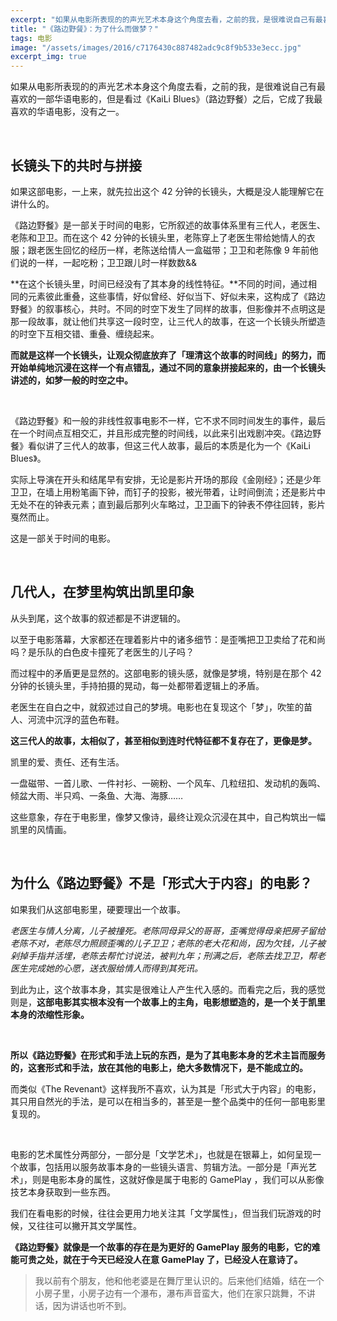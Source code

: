 ```yaml
---
excerpt: "如果从电影所表现的的声光艺术本身这个角度去看，之前的我，是很难说自己有最喜欢的一部华语电影的，但是看过《KaiLi Blues》（路边野餐）之后，它成了我最喜欢的华语电影，没有之一。"
title: "《路边野餐》：为了什么而做梦？"
tags: 电影
image: "/assets/images/2016/c7176430c887482adc9c8f9b533e3ecc.jpg"
excerpt_img: true
---
```


如果从电影所表现的的声光艺术本身这个角度去看，之前的我，是很难说自己有最喜欢的一部华语电影的，但是看过《KaiLi Blues》（路边野餐）之后，它成了我最喜欢的华语电影，没有之一。

<br>

## 长镜头下的共时与拼接

如果这部电影，一上来，就先拉出这个 42 分钟的长镜头，大概是没人能理解它在讲什么的。

《路边野餐》是一部关于时间的电影，它所叙述的故事体系里有三代人，老医生、老陈和卫卫。而在这个 42 分钟的长镜头里，老陈穿上了老医生带给她情人的衣服；跟老医生回忆的经历一样，老陈送给情人一盒磁带；卫卫和老陈像 9 年前他们说的一样，一起吃粉；卫卫跟儿时一样数数&&

**在这个长镜头里，时间已经没有了其本身的线性特征。**不同的时间，通过相同的元素彼此重叠，这些事情，好似曾经、好似当下、好似未来，这构成了《路边野餐》的叙事核心，共时。不同的时空下发生了同样的故事，但影像并不点明这是那一段故事，就让他们共享这一段时空，让三代人的故事，在这一个长镜头所塑造的时空下互相交错、重叠、缠绕起来。

**而就是这样一个长镜头，让观众彻底放弃了「理清这个故事的时间线」的努力，而开始单纯地沉浸在这样一个有点错乱，通过不同的意象拼接起来的，由一个长镜头讲述的，如梦一般的时空之中。**

<br>

《路边野餐》和一般的非线性叙事电影不一样，它不求不同时间发生的事件，最后在一个时间点互相交汇，并且形成完整的时间线，以此来引出戏剧冲突。《路边野餐》看似讲了三代人的故事，但这三代人故事，最后的本质是化为一个《KaiLi Blues》。

实际上导演在开头和结尾早有安排，无论是影片开场的那段《金刚经》；还是少年卫卫，在墙上用粉笔画下钟，而钉子的投影，被光带着，让时间倒流；还是影片中无处不在的钟表元素；直到最后那列火车略过，卫卫画下的钟表不停往回转，影片戛然而止。

这是一部关于时间的电影。

<br>

## 几代人，在梦里构筑出凯里印象

从头到尾，这个故事的叙述都是不讲逻辑的。

以至于电影落幕，大家都还在理着影片中的诸多细节：是歪嘴把卫卫卖给了花和尚吗？是乐队的白色皮卡撞死了老医生的儿子吗？

而过程中的矛盾更是显然的。这部电影的镜头感，就像是梦境，特别是在那个 42 分钟的长镜头里，手持拍摄的晃动，每一处都带着逻辑上的矛盾。

老医生在自白之中，就叙述过自己的梦境。电影也在复现这个「梦」，吹笙的苗人、河流中沉浮的蓝色布鞋。

**这三代人的故事，太相似了，甚至相似到连时代特征都不复存在了，更像是梦。**

凯里的爱、责任、还有生活。

一盘磁带、一首儿歌、一件衬衫、一碗粉、一个风车、几粒纽扣、发动机的轰鸣、倾盆大雨、半只鸡、一条鱼、大海、海豚……

这些意象，存在于电影里，像梦又像诗，最终让观众沉浸在其中，自己构筑出一幅凯里的风情画。

<br>

## 为什么《路边野餐》不是「形式大于内容」的电影？

如果我们从这部电影里，硬要理出一个故事。

_老医生与情人分离，儿子被撞死。老陈同母异父的哥哥，歪嘴觉得母亲把房子留给老陈不对，老陈尽力照顾歪嘴的儿子卫卫；老陈的老大花和尚，因为欠钱，儿子被剁掉手指并活埋，老陈去帮忙讨说法，被判九年；刑满之后，老陈去找卫卫，帮老医生完成她的心愿，送衣服给情人而得到其死讯。_

到此为止，这个故事本身，其实是很难让人产生代入感的。而看完之后，我的感觉则是，**这部电影其实根本没有一个故事上的主角，电影想塑造的，是一个关于凯里本身的浓缩性形象。**

<br>

**所以《路边野餐》在形式和手法上玩的东西，是为了其电影本身的艺术主旨而服务的，这套形式和手法，放在其他的电影上，绝大多数情况下，是不能成立的。**

而类似《The Revenant》这样我所不喜欢，认为其是「形式大于内容」的电影，其只用自然光的手法，是可以在相当多的，甚至是一整个品类中的任何一部电影里复现的。

<br>

电影的艺术属性分两部分，一部分是「文学艺术」，也就是在银幕上，如何呈现一个故事，包括用以服务故事本身的一些镜头语言、剪辑方法。一部分是「声光艺术」，则是电影本身的属性，这就好像是属于电影的 GamePlay ，我们可以从影像技艺本身获取到一些东西。

我们在看电影的时候，往往会更用力地关注其「文学属性」，但当我们玩游戏的时候，又往往可以撇开其文学属性。

**《路边野餐》就像是一个故事的存在是为更好的 GamePlay 服务的电影，它的难能可贵之处，就在于今天已经没人在意 GamePlay 了，已经没人在意诗了。**

> 我以前有个朋友，他和他老婆是在舞厅里认识的。后来他们结婚，结在一个小房子里，小房子边有一个瀑布，瀑布声音蛮大，他们在家只跳舞，不讲话，因为讲话也听不到。

